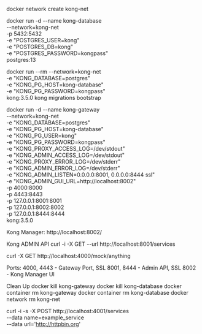 docker network create kong-net

docker run -d --name kong-database \
 --network=kong-net \
 -p 5432:5432 \
 -e "POSTGRES_USER=kong" \
 -e "POSTGRES_DB=kong" \
 -e "POSTGRES_PASSWORD=kongpass" \
 postgres:13

 docker run --rm --network=kong-net \
-e "KONG_DATABASE=postgres" \
-e "KONG_PG_HOST=kong-database" \
-e "KONG_PG_PASSWORD=kongpass" \
kong:3.5.0 kong migrations bootstrap


docker run -d --name kong-gateway \
--network=kong-net \
-e "KONG_DATABASE=postgres" \
-e "KONG_PG_HOST=kong-database" \
-e "KONG_PG_USER=kong" \
-e "KONG_PG_PASSWORD=kongpass" \
-e "KONG_PROXY_ACCESS_LOG=/dev/stdout" \
-e "KONG_ADMIN_ACCESS_LOG=/dev/stdout" \
-e "KONG_PROXY_ERROR_LOG=/dev/stderr" \
-e "KONG_ADMIN_ERROR_LOG=/dev/stderr" \
-e "KONG_ADMIN_LISTEN=0.0.0.0:8001, 0.0.0.0:8444 ssl" \
-e "KONG_ADMIN_GUI_URL=http://localhost:8002" \
-p 4000:8000 \
-p 4443:8443 \
-p 127.0.0.1:8001:8001 \
-p 127.0.0.1:8002:8002 \
-p 127.0.0.1:8444:8444 \
kong:3.5.0


Kong Manager:
http://localhost:8002/

Kong ADMIN API
curl -i -X GET --url http://localhost:8001/services

curl -X GET http://localhost:4000/mock/anything

Ports:
4000, 4443 - Gateway Port, SSL
8001, 8444 - Admin API, SSL
8002 - Kong Manager UI




Clean Up
docker kill kong-gateway
docker kill kong-database
docker container rm kong-gateway
docker container rm kong-database
docker network rm kong-net


curl -i -s -X POST http://localhost:4001/services \
 --data name=example_service \
 --data url='http://httpbin.org'
